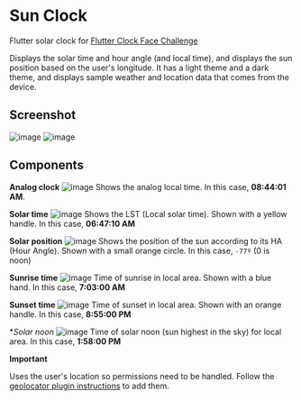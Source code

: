 # Sun Clock

Flutter solar clock for [Flutter Clock Face Challenge](https://flutter.dev/clock)

Displays the solar time and hour angle (and local time), and displays the sun position based on the user's longitude.
It has a light theme and a dark theme, and displays sample weather and location data that comes from the device.

## Screenshot

![image](https://user-images.githubusercontent.com/6836149/73172922-e828dc80-40e2-11ea-8c95-9263d15ded36.png)
![image](https://user-images.githubusercontent.com/6836149/73173033-29b98780-40e3-11ea-9b3e-bad6db694911.png)

## Components

**Analog clock** 
![image](https://user-images.githubusercontent.com/6836149/73172173-2cb37880-40e1-11ea-954a-a1063e75e8e7.png)
Shows the analog local time. In this case, **08:44:01 AM**.

**Solar time**
![image](https://user-images.githubusercontent.com/6836149/73172308-77cd8b80-40e1-11ea-821b-74da00444800.png)
Shows the LST (Local solar time). Shown with a yellow handle. In this case, **06:47:10 AM** 

**Solar position**
![image](https://user-images.githubusercontent.com/6836149/73172540-03dfb300-40e2-11ea-981b-5dfef1ed3645.png)
Shows the position of the sun according to its HA (Hour Angle). Shown with a small orange circle. In this case, `-77º` (0 is noon)

**Sunrise time**
![image](https://user-images.githubusercontent.com/6836149/73172731-76509300-40e2-11ea-9aef-b67a08b119f9.png)
Time of sunrise in local area. Shown with a blue hand. In this case, **7:03:00 AM**

**Sunset time**
![image](https://user-images.githubusercontent.com/6836149/73172814-9f712380-40e2-11ea-9465-2e421594784f.png)
Time of sunset in local area. Shown with an orange handle. In this case, **8:55:00 PM**

**Solar noon*
![image](https://user-images.githubusercontent.com/6836149/73172854-b9ab0180-40e2-11ea-9531-60dffac7fcc3.png)
Time of solar noon (sun highest in the sky) for local area. In this case, **1:58:00 PM** 


**Important**

Uses the user's location so permissions need to be handled. Follow the [geolocator plugin instructions](https://pub.dev/packages/geolocator#permissions) to add them.